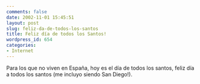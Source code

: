 ```yaml
---
comments: false
date: 2002-11-01 15:45:51
layout: post
slug: feliz-da-de-todos-los-santos
title: Feliz día de todos los Santos!
wordpress_id: 654
categories:
- Internet
---
```


Para los que no viven en España, hoy es el día de todos los santos, feliz día a todos los santos (me incluyo siendo San Diego!).




 
